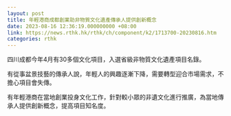 ```yaml
---
layout: post
title: 年輕港商成都創業助非物質文化遺產傳承人提供創新概念
date: 2023-08-16 12:36:19.000000000 +08:00
link: https://news.rthk.hk/rthk/ch/component/k2/1713700-20230816.htm
categories: rthk
---
```


四川成都今年4月有30多個文化項目，入選省級非物質文化遺產項目名錄。

有從事盆景技藝的傳承人說，年輕人的興趣逐漸下降，需要轉型迎合市場需求，不擔心項目會失傳。

有年輕港商在當地創業投身文化工作，針對較小眾的非遺文化進行推廣，為當地傳承人提供創新概念，提高項目知名度。
